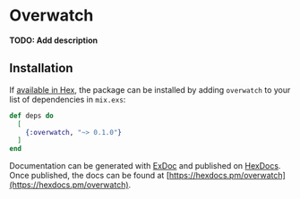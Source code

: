 # Overwatch

**TODO: Add description**

## Installation

If [available in Hex](https://hex.pm/docs/publish), the package can be installed
by adding `overwatch` to your list of dependencies in `mix.exs`:

```elixir
def deps do
  [
    {:overwatch, "~> 0.1.0"}
  ]
end
```

Documentation can be generated with [ExDoc](https://github.com/elixir-lang/ex_doc)
and published on [HexDocs](https://hexdocs.pm). Once published, the docs can
be found at [https://hexdocs.pm/overwatch](https://hexdocs.pm/overwatch).

